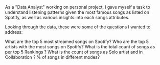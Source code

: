 As a "Data Analyst" working on personal project, I gave myself a task to understand listening patterns given the most famous songs as listed on Spotify, as well as various insights into each songs attributes.

Looking through the data, these were some of the questions I wanted to address:

What are the top 5 most streamed songs on Spotify?
Who are the top 5 artists with the most songs on Spotify?
What is the total count of songs as per top 5 Rankings ?
What is the count of songs as Solo artist and in Collaboration ?
% of songs in different modes?
